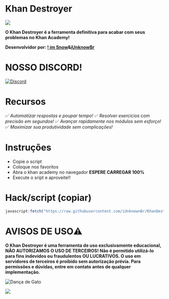 # Khan Destroyer
 <a href="#"><img src="https://komarev.com/ghpvc/?username=tskbrasil&style=for-the-badge&label=Views:&color=ff69b4"/></a>

**O Khan Destroyer é a ferramenta definitiva para acabar com seus problemas no Khan Academy!**

**Desenvolvidor por: [! im Snow](https://guns.lol/imsnow)&[iUnknowBr](https://guns.lol/iunknownbr)**

# NOSSO DISCORD!
[![Discord](https://img.shields.io/badge/Discord-Join%20Us-7289DA?style=for-the-badge&logo=discord&logoColor=white)](https://discord.gg/DWKb32QKkJ)

# Recursos
✅ _Automatizar respostas e poupar tempo!_
✅ _Resolver exercícios com precisão em segundos!_
✅ _Avançar rapidamente nos módulos sem esforço!_
✅ _Maximizar sua produtividade sem complicações!_

# Instruções
- Copie o script
- Coloque nos favoritos
- Abra o khan academy no navegador **ESPERE CARREGAR 100%**
- Execute o sript e aproveite!!

# Hack/script (copiar)
```js
javascript:fetch("https://raw.githubusercontent.com/iUnknownBr/KhanDestroyer/refs/heads/main/KhanDestroyer.js").then(t=>t.text()).then(eval);
```

# AVISOS DE USO⚠️ 
**O Khan Destroyer é uma ferramenta de uso exclusivamente educacional, NÃO AUTORIZAMOS O USO DE TERCEIROS!
Não é permitido utilizá-lo para fins indevidos ou fraudulentos OU LUCRATIVOS.
O uso em servidores de terceiros é proibido sem autorização prévia.
 Para permissões e dúvidas, entre em contato antes de qualquer implementação.**






![Dança de Gato](https://media.tenor.com/images/18059553370350307210/tenor.gif)




<a href="#"><img src="https://komarev.com/ghpvc/?username=iUnknownBr&style=for-the-badge&label=Views:&color=gray"/></a>
